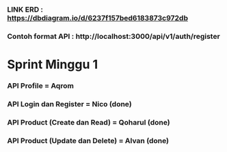 ### LINK ERD : https://dbdiagram.io/d/6237f157bed6183873c972db
### Contoh format API : http://localhost:3000/api/v1/auth/register

# Sprint Minggu 1 #

### API Profile = Aqrom 
### API Login dan Register = Nico (done)
### API Product (Create dan Read) = Qoharul (done)
### API Product (Update dan Delete) =  Alvan (done)